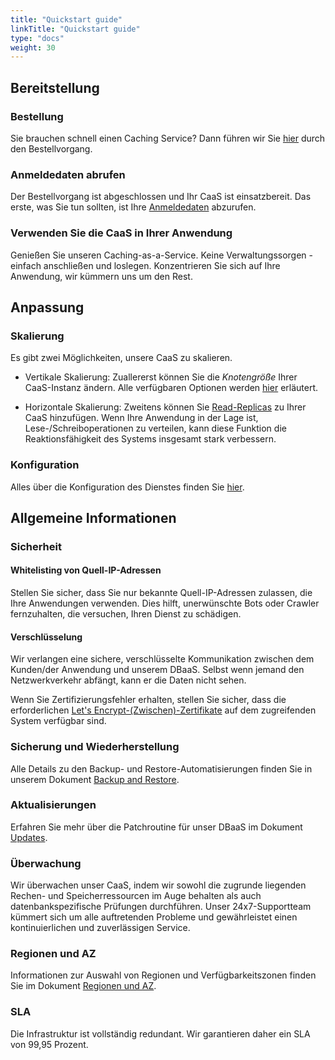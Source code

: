 ```yaml
---
title: "Quickstart guide"
linkTitle: "Quickstart guide"
type: "docs"
weight: 30
---
```


## Bereitstellung

### Bestellung

Sie brauchen schnell einen Caching Service? Dann führen wir Sie [hier](../../tutorials/ordering/) durch den Bestellvorgang.

### Anmeldedaten abrufen

Der Bestellvorgang ist abgeschlossen und Ihr CaaS ist einsatzbereit. Das erste, was Sie tun sollten, ist Ihre [Anmeldedaten](../../tutorials/retrieve_login_credentials/) abzurufen.

### Verwenden Sie die CaaS in Ihrer Anwendung

Genießen Sie unseren Caching-as-a-Service. Keine Verwaltungssorgen - einfach anschließen und loslegen. Konzentrieren Sie sich auf Ihre Anwendung, wir kümmern uns um den Rest.

## Anpassung

### Skalierung

Es gibt zwei Möglichkeiten, unsere CaaS zu skalieren.

- Vertikale Skalierung: Zuallererst können Sie die *Knotengröße* Ihrer CaaS-Instanz ändern. Alle verfügbaren Optionen werden [hier](../../documentation/nodesize/) erläutert.

- Horizontale Skalierung: Zweitens können Sie [Read-Replicas](../../documentation/read_replicas/) zu Ihrer CaaS hinzufügen. Wenn Ihre Anwendung in der Lage ist, Lese-/Schreiboperationen zu verteilen, kann diese Funktion die Reaktionsfähigkeit des Systems insgesamt stark verbessern.

### Konfiguration

Alles über die Konfiguration des Dienstes finden Sie [hier](../../documentation/configuration/).

## Allgemeine Informationen

### Sicherheit

#### Whitelisting von Quell-IP-Adressen

Stellen Sie sicher, dass Sie nur bekannte Quell-IP-Adressen zulassen, die Ihre Anwendungen verwenden. Dies hilft, unerwünschte Bots oder Crawler fernzuhalten, die versuchen, Ihren Dienst zu schädigen.

#### Verschlüsselung

Wir verlangen eine sichere, verschlüsselte Kommunikation zwischen dem Kunden/der Anwendung und unserem DBaaS. Selbst wenn jemand den Netzwerkverkehr abfängt, kann er die Daten nicht sehen.

Wenn Sie Zertifizierungsfehler erhalten, stellen Sie sicher, dass die erforderlichen [Let's Encrypt-(Zwischen)-Zertifikate](https://letsencrypt.org/certificates/) auf dem zugreifenden System verfügbar sind.

### Sicherung und Wiederherstellung

Alle Details zu den Backup- und Restore-Automatisierungen finden Sie in unserem Dokument [Backup and Restore](../../documentation/backup/).

### Aktualisierungen

Erfahren Sie mehr über die Patchroutine für unser DBaaS im Dokument [Updates](../../documentation/update/).

### Überwachung

Wir überwachen unser CaaS, indem wir sowohl die zugrunde liegenden Rechen- und Speicherressourcen im Auge behalten als auch datenbankspezifische Prüfungen durchführen. Unser 24x7-Supportteam kümmert sich um alle auftretenden Probleme und gewährleistet einen kontinuierlichen und zuverlässigen Service.

### Regionen und AZ

Informationen zur Auswahl von Regionen und Verfügbarkeitszonen finden Sie im Dokument [Regionen und AZ](../../../general/plusserver-region-az).

### SLA

Die Infrastruktur ist vollständig redundant. Wir garantieren daher ein SLA von 99,95 Prozent.
